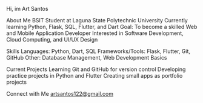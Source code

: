 Hi, im Art Santos

About Me
BSIT Student at Laguna State Polytechnic University
Currently learning Python, Flask, SQL, Flutter, and Dart
Goal: To become a skilled Web and Mobile Application Developer
Interested in Software Development, Cloud Computing, and UI/UX Design

Skills
Languages: Python, Dart, SQL
Frameworks/Tools: Flask, Flutter, Git, GitHub
Other: Database Management, Web Development Basics

Current Projects
Learning Git and GitHub for version control
Developing practice projects in Python and Flutter
Creating small apps as portfolio projects

Connect with Me
artsantos122@gmail.com
